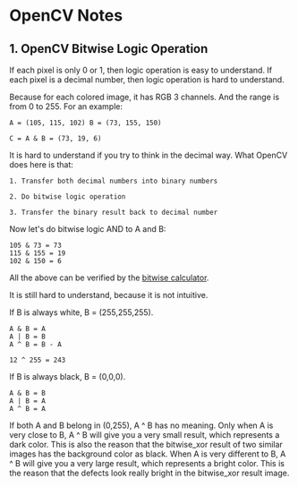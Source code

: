 # OpenCV Notes

## 1. OpenCV Bitwise Logic Operation
  
  If each pixel is only 0 or 1, then logic operation is easy to understand.
  If each pixel is a decimal number, then logic operation is hard to understand.
  
  Because for each colored image, it has RGB 3 channels. And the range is from 0 to 255. 
  For an example: 
  
  `A = (105, 115, 102) B = (73, 155, 150)`
  
  `C = A & B = (73, 19, 6)`
  
  It is hard to understand if you try to think in the decimal way. 
  What OpenCV does here is that:
  
    1. Transfer both decimal numbers into binary numbers
    
    2. Do bitwise logic operation
    
    3. Transfer the binary result back to decimal number
  
  Now let's do bitwise logic AND to A and B:
  
    105 & 73 = 73
    115 & 155 = 19
    102 & 150 = 6
   All the above can be verified by the [bitwise calculator](https://miniwebtool.com/bitwise-calculator/?data_type=10&number1=102&number2=150&operator=AND).

  It is still hard to understand, because it is not intuitive. 
  
  If B is always white, B = (255,255,255).
  
    A & B = A
    A | B = B
    A ^ B = B - A 
    
    12 ^ 255 = 243
  
  If B is always black, B = (0,0,0).
  
    A & B = B
    A | B = A
    A ^ B = A
    
  If both A and B belong in (0,255), A ^ B has no meaning. Only when A is very close to B, A ^ B will give you a very small result, which represents a dark color. This is also the reason that the bitwise_xor result of two similar images has the background color as black. When A is very different to B, A ^ B will give you a very large result, which represents a bright color. This is the reason that the defects look really bright in the bitwise_xor result image.
